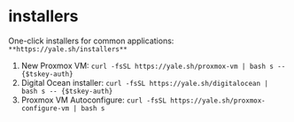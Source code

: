 # installers

One-click installers for common applications: `**https://yale.sh/installers**`

1. New Proxmox VM: `curl -fsSL https://yale.sh/proxmox-vm | bash s -- {$tskey-auth}`
2. Digital Ocean installer: `curl -fsSL https://yale.sh/digitalocean | bash s -- {$tskey-auth}`
3. Proxmox VM Autoconfigure: `curl -fsSL https://yale.sh/proxmox-configure-vm | bash s`


